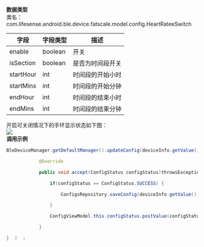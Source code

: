 **数据类型**<br />类名：com.lifesense.android.ble.device.fatscale.model.config.HeartRateeSwitch

| 字段 | 字段类型 | 描述 |
| --- | --- | --- |
| enable | boolean | 开关 |
| isSection | boolean | 是否为时间段开关 |
| startHour | int | 时间段的开始小时 |
| startMins | int | 时间段的开始分钟 |
| endHour | int | 时间段的结束小时 |
| endMins | int | 时间段的结束分钟 |

开启可关闭情况下的手环显示状态如下图：<br />![](https://cdn.nlark.com/yuque/0/2021/png/265997/1616670939743-55cd2898-31aa-4131-ac2c-a0a9fa8763eb.png?x-oss-process=image%2Fresize%2Cw_750%2Climit_0#crop=0&crop=0&crop=1&crop=1&from=url&id=uEmEn&margin=%5Bobject%20Object%5D&originHeight=293&originWidth=750&originalType=binary&ratio=1&rotation=0&showTitle=false&status=done&style=none&title=)<br />**调用示例**
```java
BleDeviceManager.getDefaultManager().updateConfig(deviceInfo.getValue().getMac(), dialPlate, new Consumer<ConfigStatus>() {

            @Override

            public void accept(ConfigStatus configStatus)throwsException{   

                if(configStatus == ConfigStatus.SUCCESS) {

                    ConfigsRepository.saveConfig(deviceInfo.getValue().getMac(),config);

                }

                ConfigViewModel.this.configStatus.postValue(configStatus);

            }

}  )  ;
```

